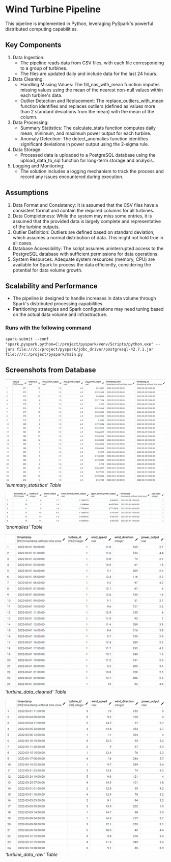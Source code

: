 # Wind Turbine Pipeline

This pipeline is implemented in Python, leveraging PySpark's powerful distributed computing capabilities.

## Key Components

1. Data Ingestion:
   - The pipeline reads data from CSV files, with each file corresponding to a group of turbines.
   - The files are updated daily and include data for the last 24 hours.
2. Data Cleaning:
   - Handling Missing Values: The fill_nas_with_mean function imputes missing values using the mean of the nearest non-null values within each turbine's data.
   - Outlier Detection and Replacement: The replace_outliers_with_mean function identifies and replaces outliers (defined as values more than 2 standard deviations from the mean) with the mean of the column.
3. Data Processing:
   - Summary Statistics: The calculate_stats function computes daily mean, minimum, and maximum power output for each turbine.
   - Anomaly Detection: The detect_anomalies function identifies significant deviations in power output using the 2-sigma rule.
4. Data Storage:
   - Processed data is uploaded to a PostgreSQL database using the upload_data_to_sql function for long-term storage and analysis.
5. Logging and Monitoring:
   - The solution includes a logging mechanism to track the process and record any issues encountered during execution.

## Assumptions

1. Data Format and Consistency: It is assumed that the CSV files have a consistent format and contain the required columns for all turbines.
2. Data Completeness: While the system may miss some entries, it is assumed that the provided data is largely complete and representative of the turbine outputs.
3. Outlier Definition: Outliers are defined based on standard deviation, which assumes a normal distribution of data. This might not hold true in all cases.
4. Database Accessibility: The script assumes uninterrupted access to the PostgreSQL database with sufficient permissions for data operations.
5. System Resources: Adequate system resources (memory, CPU) are available for Spark to process the data efficiently, considering the potential for data volume growth.

## Scalability and Performance

- The pipeline is designed to handle increases in data volume through Spark's distributed processing capabilities.
- Partitioning strategies and Spark configurations may need tuning based on the actual data volume and infrastructure.

### Runs with the following command

```console
spark-submit --conf "spark.pyspark.python=C:/project/pyspark/venv/Scripts/python.exe" --jars file:///c:/project/pyspark/jdbc_driver/postgresql-42.7.1.jar file:///c:/project/pyspark/main.py
```

## Screenshots from Database

![Summary Statistics table](./screenshot/summary_stats.png)
_'summary_statistics' Table_

![Anomalies table](./screenshot/anomalies.png)
_'anomalies' Table_

![Cleaned Data table](./screenshot/cleaned_data.png)
_'turbine_data_cleaned' Table_

![Raw Data table](./screenshot/raw_data.png)
_'turbine_data_raw' Table_
